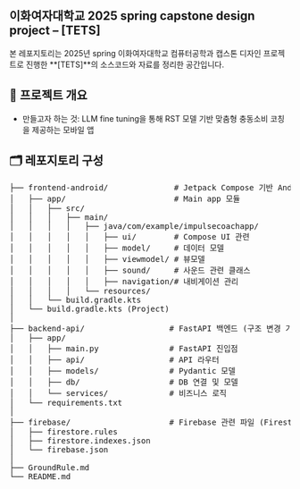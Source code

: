 ## 이화여자대학교 2025 spring capstone design project – [TETS]

본 레포지토리는 2025년 spring 이화여자대학교 컴퓨터공학과 캡스톤 디자인 프로젝트로 진행한 **[TETS]**의 소스코드와 자료를 정리한 공간입니다.

## 📌 프로젝트 개요

- 만들고자 하는 것: LLM fine tuning을 통해 RST 모델 기반 맞춤형 충동소비 코칭을 제공하는 모바일 앱

## 🗂️ 레포지토리 구성
<pre>
├── frontend-android/              # Jetpack Compose 기반 Android 앱
│   ├── app/                       # Main app 모듈
│   │   ├── src/
│   │   │   ├── main/
│   │   │   │   ├── java/com/example/impulsecoachapp/
│   │   │   │   │   ├── ui/        # Compose UI 관련
│   │   │   │   │   ├── model/     # 데이터 모델
│   │   │   │   │   ├── viewmodel/ # 뷰모델
│   │   │   │   │   ├── sound/     # 사운드 관련 클래스
│   │   │   │   │   ├── navigation/# 내비게이션 관리
│   │   │   │   └── resources/
│   │   └── build.gradle.kts
│   └── build.gradle.kts (Project)
│
├── backend-api/                  # FastAPI 백엔드 (구조 변경 가능)
│   ├── app/
│   │   ├── main.py               # FastAPI 진입점
│   │   ├── api/                  # API 라우터
│   │   ├── models/               # Pydantic 모델
│   │   ├── db/                   # DB 연결 및 모델
│   │   └── services/             # 비즈니스 로직
│   └── requirements.txt
│
├── firebase/                     # Firebase 관련 파일 (Firestore 규칙, 인증 등) (구조 변경 가능)
│   ├── firestore.rules
│   ├── firestore.indexes.json
│   └── firebase.json
│
├── GroundRule.md
└── README.md 
</pre>
